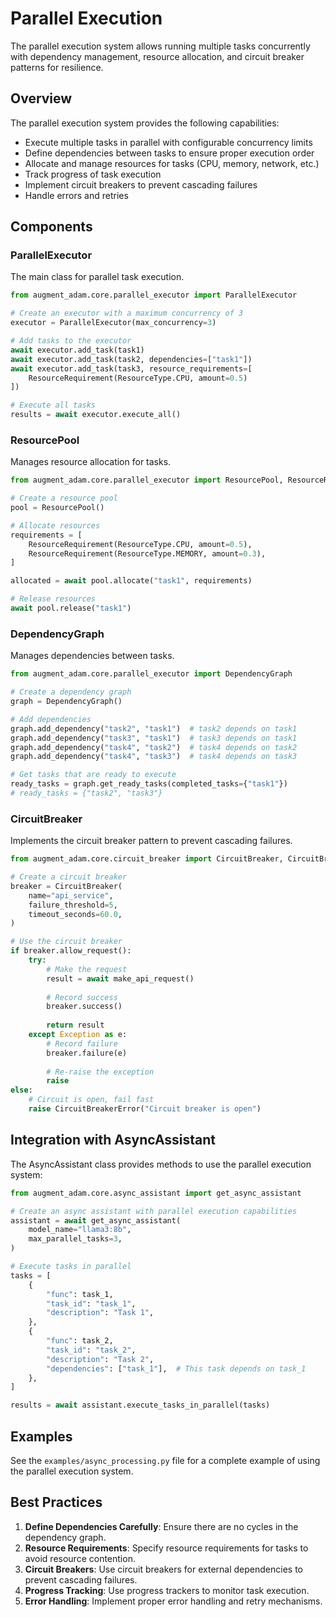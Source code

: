 # Parallel Execution

The parallel execution system allows running multiple tasks concurrently with dependency management, resource allocation, and circuit breaker patterns for resilience.

## Overview

The parallel execution system provides the following capabilities:

- Execute multiple tasks in parallel with configurable concurrency limits
- Define dependencies between tasks to ensure proper execution order
- Allocate and manage resources for tasks (CPU, memory, network, etc.)
- Track progress of task execution
- Implement circuit breakers to prevent cascading failures
- Handle errors and retries

## Components

### ParallelExecutor

The main class for parallel task execution.

```python
from augment_adam.core.parallel_executor import ParallelExecutor

# Create an executor with a maximum concurrency of 3
executor = ParallelExecutor(max_concurrency=3)

# Add tasks to the executor
await executor.add_task(task1)
await executor.add_task(task2, dependencies=["task1"])
await executor.add_task(task3, resource_requirements=[
    ResourceRequirement(ResourceType.CPU, amount=0.5)
])

# Execute all tasks
results = await executor.execute_all()
```

### ResourcePool

Manages resource allocation for tasks.

```python
from augment_adam.core.parallel_executor import ResourcePool, ResourceRequirement, ResourceType

# Create a resource pool
pool = ResourcePool()

# Allocate resources
requirements = [
    ResourceRequirement(ResourceType.CPU, amount=0.5),
    ResourceRequirement(ResourceType.MEMORY, amount=0.3),
]

allocated = await pool.allocate("task1", requirements)

# Release resources
await pool.release("task1")
```

### DependencyGraph

Manages dependencies between tasks.

```python
from augment_adam.core.parallel_executor import DependencyGraph

# Create a dependency graph
graph = DependencyGraph()

# Add dependencies
graph.add_dependency("task2", "task1")  # task2 depends on task1
graph.add_dependency("task3", "task1")  # task3 depends on task1
graph.add_dependency("task4", "task2")  # task4 depends on task2
graph.add_dependency("task4", "task3")  # task4 depends on task3

# Get tasks that are ready to execute
ready_tasks = graph.get_ready_tasks(completed_tasks={"task1"})
# ready_tasks = {"task2", "task3"}
```

### CircuitBreaker

Implements the circuit breaker pattern to prevent cascading failures.

```python
from augment_adam.core.circuit_breaker import CircuitBreaker, CircuitBreakerState

# Create a circuit breaker
breaker = CircuitBreaker(
    name="api_service",
    failure_threshold=5,
    timeout_seconds=60.0,
)

# Use the circuit breaker
if breaker.allow_request():
    try:
        # Make the request
        result = await make_api_request()
        
        # Record success
        breaker.success()
        
        return result
    except Exception as e:
        # Record failure
        breaker.failure(e)
        
        # Re-raise the exception
        raise
else:
    # Circuit is open, fail fast
    raise CircuitBreakerError("Circuit breaker is open")
```

## Integration with AsyncAssistant

The AsyncAssistant class provides methods to use the parallel execution system:

```python
from augment_adam.core.async_assistant import get_async_assistant

# Create an async assistant with parallel execution capabilities
assistant = await get_async_assistant(
    model_name="llama3:8b",
    max_parallel_tasks=3,
)

# Execute tasks in parallel
tasks = [
    {
        "func": task_1,
        "task_id": "task_1",
        "description": "Task 1",
    },
    {
        "func": task_2,
        "task_id": "task_2",
        "description": "Task 2",
        "dependencies": ["task_1"],  # This task depends on task_1
    },
]

results = await assistant.execute_tasks_in_parallel(tasks)
```

## Examples

See the `examples/async_processing.py` file for a complete example of using the parallel execution system.

## Best Practices

1. **Define Dependencies Carefully**: Ensure there are no cycles in the dependency graph.
2. **Resource Requirements**: Specify resource requirements for tasks to avoid resource contention.
3. **Circuit Breakers**: Use circuit breakers for external dependencies to prevent cascading failures.
4. **Progress Tracking**: Use progress trackers to monitor task execution.
5. **Error Handling**: Implement proper error handling and retry mechanisms.
